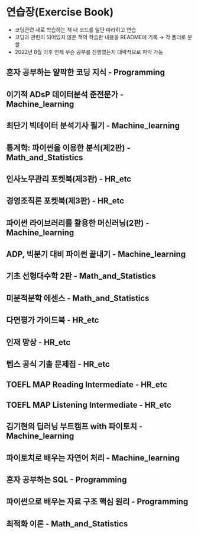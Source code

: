 # 연습장(Exercise Book)
- 코딩관련 새로 학습하는 책 내 코드를 일단 따라하고 연습
- 코딩과 관련이 되어있지 않은 책의 학습한 내용을 README에 기록 → 각 폴더로 분할
- 2022년 8월 이후 언제 무슨 공부를 진행했는지 대략적으로 파악 가능


## 혼자 공부하는 얄팍한 코딩 지식 - Programming

## 이기적 ADsP 데이터분석 준전문가 - Machine_learning

## 최단기 빅데이터 분석기사 필기 - Machine_learning

## 통계학: 파이썬을 이용한 분석(제2판) - Math_and_Statistics

## 인사노무관리 포켓북(제3판) - HR_etc

## 경영조직론 포켓북(제3판) - HR_etc

## 파이썬 라이브러리를 활용한 머신러닝(2판) - Machine_learning

## ADP, 빅분기 대비 파이썬 끝내기 - Machine_learning

## 기초 선형대수학 2판 - Math_and_Statistics

## 미분적분학 에센스 - Math_and_Statistics

## 다면평가 가이드북 - HR_etc

## 인재 망상 - HR_etc

## 텝스 공식 기출 문제집 - HR_etc

## TOEFL MAP Reading Intermediate - HR_etc

## TOEFL MAP Listening Intermediate - HR_etc

## 김기현의 딥러닝 부트캠프 with 파이토치 - Machine_learning

## 파이토치로 배우는 자연어 처리 - Machine_learning

## 혼자 공부하는 SQL - Programming

## 파이썬으로 배우는 자료 구조 핵심 원리 - Programming

## 최적화 이론 - Math_and_Statistics